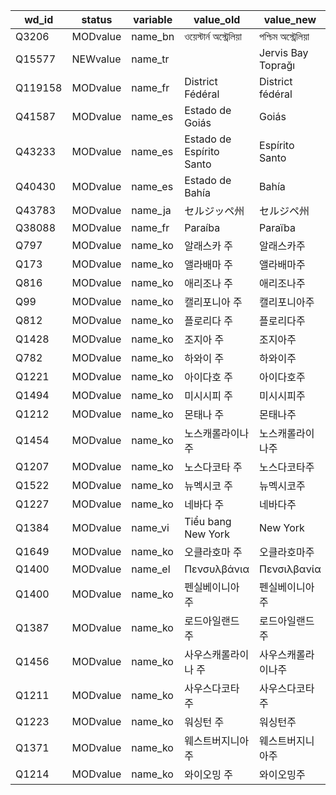 wd_id    |  status    |  variable  |  value_old                 |  value_new
---------|------------|------------|----------------------------|---------------------
Q3206    |  MODvalue  |  name_bn   |  ওয়েস্টার্ন অস্ট্রেলিয়া  |  পশ্চিম অস্ট্রেলিয়া
Q15577   |  NEWvalue  |  name_tr   |                            |  Jervis Bay Toprağı
Q119158  |  MODvalue  |  name_fr   |  District Fédéral          |  District fédéral
Q41587   |  MODvalue  |  name_es   |  Estado de Goiás           |  Goiás
Q43233   |  MODvalue  |  name_es   |  Estado de Espírito Santo  |  Espírito Santo
Q40430   |  MODvalue  |  name_es   |  Estado de Bahía           |  Bahía
Q43783   |  MODvalue  |  name_ja   |  セルジッペ州                    |  セルジペ州
Q38088   |  MODvalue  |  name_fr   |  Paraíba                   |  Paraïba
Q797     |  MODvalue  |  name_ko   |  알래스카 주                    |  알래스카주
Q173     |  MODvalue  |  name_ko   |  앨라배마 주                    |  앨라배마주
Q816     |  MODvalue  |  name_ko   |  애리조나 주                    |  애리조나주
Q99      |  MODvalue  |  name_ko   |  캘리포니아 주                   |  캘리포니아주
Q812     |  MODvalue  |  name_ko   |  플로리다 주                    |  플로리다주
Q1428    |  MODvalue  |  name_ko   |  조지아 주                     |  조지아주
Q782     |  MODvalue  |  name_ko   |  하와이 주                     |  하와이주
Q1221    |  MODvalue  |  name_ko   |  아이다호 주                    |  아이다호주
Q1494    |  MODvalue  |  name_ko   |  미시시피 주                    |  미시시피주
Q1212    |  MODvalue  |  name_ko   |  몬태나 주                     |  몬태나주
Q1454    |  MODvalue  |  name_ko   |  노스캐롤라이나 주                 |  노스캐롤라이나주
Q1207    |  MODvalue  |  name_ko   |  노스다코타 주                   |  노스다코타주
Q1522    |  MODvalue  |  name_ko   |  뉴멕시코 주                    |  뉴멕시코주
Q1227    |  MODvalue  |  name_ko   |  네바다 주                     |  네바다주
Q1384    |  MODvalue  |  name_vi   |  Tiểu bang New York        |  New York
Q1649    |  MODvalue  |  name_ko   |  오클라호마 주                   |  오클라호마주
Q1400    |  MODvalue  |  name_el   |  Πενσυλβάνια               |  Πενσιλβανία
Q1400    |  MODvalue  |  name_ko   |  펜실베이니아 주                  |  펜실베이니아주
Q1387    |  MODvalue  |  name_ko   |  로드아일랜드 주                  |  로드아일랜드주
Q1456    |  MODvalue  |  name_ko   |  사우스캐롤라이나 주                |  사우스캐롤라이나주
Q1211    |  MODvalue  |  name_ko   |  사우스다코타 주                  |  사우스다코타주
Q1223    |  MODvalue  |  name_ko   |  워싱턴 주                     |  워싱턴주
Q1371    |  MODvalue  |  name_ko   |  웨스트버지니아 주                 |  웨스트버지니아주
Q1214    |  MODvalue  |  name_ko   |  와이오밍 주                    |  와이오밍주
